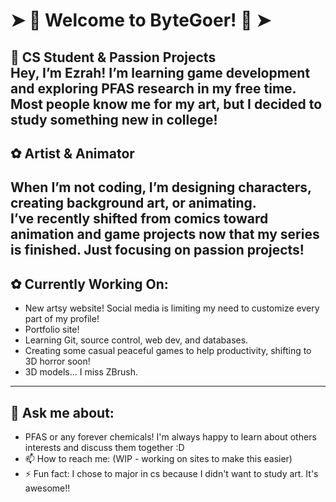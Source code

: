 # ➤ 🌸 Welcome to ByteGoer! 🌸 ➤

🌱 **CS Student & Passion Projects**  
Hey, I’m **Ezrah**! I’m learning game development and exploring PFAS research in my free time. Most people know me for my art, but I decided to study something new in college!  
---

## ✿ Artist & Animator  
When I’m not coding, I’m designing characters, creating background art, or animating.  
I’ve recently shifted from comics toward animation and game projects now that my series is finished. Just focusing on passion projects!
---

## ✿ Currently Working On:
- New artsy website! Social media is limiting my need to customize every part of my profile!
- Portfolio site! 
- Learning Git, source control, web dev, and databases.
- Creating some casual peaceful games to help productivity, shifting to 3D horror soon!
- 3D models... I miss ZBrush.
---

## 💬 Ask me about:
- PFAS or any forever chemicals! I'm always happy to learn about others interests and discuss them together :D
- 📫 How to reach me: (WIP - working on sites to make this easier)
- ⚡ Fun fact: I chose to major in cs because I didn't want to study art. It's awesome!!
